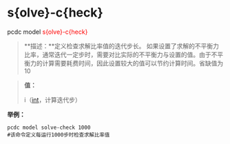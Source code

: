 # s{olve}-c{heck}
pcdc model <span style='color: red;'>s{olve}-c{heck}</span>
> **描述：**定义检查求解比率值的迭代步长。 如果设置了求解的不平衡力比率，通常迭代一定步时，需要对比实际的不平衡力与设置的值。由于不平衡力的计算需要耗费时间，因此设置较大的值可以节约计算时间。省缺值为10

> 
> **值：**
> 
> i（[int](数据类型/int/)，计算迭代步）



**举例：**
```
pcdc model solve-check 1000
#该命令定义每运行1000步时检查求解比率值

```
